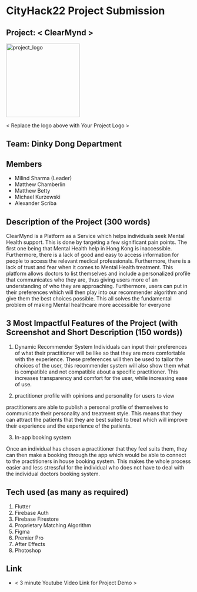 # CityHack22 Project Submission

## Project: < ClearMynd >

<img src="./assets/png_logo.png" width="200" alt="project_logo"/>

< Replace the logo above with Your Project Logo >

## Team: Dinky Dong Department

## Members

-   Milind Sharma (Leader)
-   Matthew Chamberlin
-   Matthew Betty
-   Michael Kurzewski
-   Alexander Scriba

## Description of the Project (300 words)

ClearMynd is a Platform as a Service which helps individuals seek Mental Health support. This is done by targeting a few significant pain points. The first one being that Mental Health help in Hong Kong is inaccessible. Furthermore, there is a lack of good and easy to access information for people to access the relevant medical professionals. Furthermore, there is a lack of trust and fear when it comes to Mental Health treatment. This platform allows doctors to list themselves and include a personalized profile that communicates who they are, thus giving users more of an understanding of who they are approaching. Furthermore, users can put in their preferences which will then play into our recommender algorithm and give them the best choices possible. This all solves the fundamental problem of making Mental healthcare more accessible for everyone

## 3 Most Impactful Features of the Project (with Screenshot and Short Description (150 words))

1. Dynamic Recommender System
Individuals can input their preferences of what their practitioner will be like so that they are more comfortable with the experience. These preferences will then be used to tailor the choices of the user, this recommender system will also show them what is compatible and not compatible about a specific practitioner. This increases transparency and comfort for the user, while increasing ease of use.

2. practitioner profile with opinions and personality for users to view

practitioners are able to publish a personal profile of themselves to communicate their personality and treatment style. This means that they can attract the patients that they are best suited to treat which will improve their experience and the experience of the patients. 

3. In-app booking system

Once an individual has chosen a practitioner that they feel suits them, they can then make a booking through the app which would be able to connect to the practitioners in house booking system. This makes the whole process easier and less stressful for the individual who does not have to deal with the individual doctors booking system. 


## Tech used (as many as required)

1. Flutter
2. Firebase Auth
3. Firebase Firestore
4. Proprietary Matching Algorithm
5. Figma 
6. Premier Pro
7. After Effects
8. Photoshop

## Link

-   < 3 minute Youtube Video Link for Project Demo >
